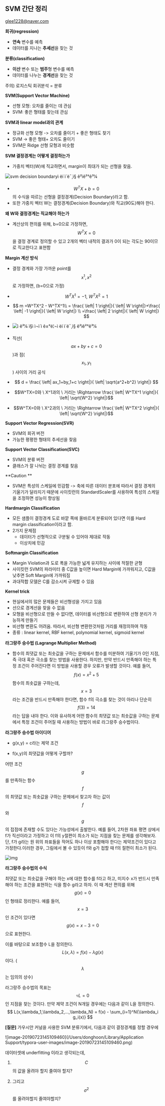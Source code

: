 ## SVM 간단 정리

glee1228@naver.com



**회귀(regression)**

* **연속** 변수를 예측
* 데이터를 지나는 **추세선**을 찾는 것



**분류(classification)**

* **이산** 변수 또는 **범주**형 변수를 예측
* 데이터를 나누는 **경계선**을 찾는 것

주의) 로지스틱 회귀분석 = 분류



**SVM(Support Vector Machine)**

* 선형 모형: 오차를 줄이는 데 관심
* SVM: 좋은 형태를 찾는데 관심



**SVM과 linear model과의 관계**

* 정규화 선형 모형 -> 오차를 줄이기 + 좋은 형태도 찾기
* SVM -> 좋은 형태+ 오차도 줄이기
* SVM은 Ridge 선형 모형과 비슷함



**SVM 결정경계는 어떻게 결정하는가**

* 가중치 벡터(W)에 직교하면서, margin이 최대가 되는 선형을 찾음.

![svm decision boundaryì ëí ì´ë¯¸ì§ ê²ìê²°ê³¼](https://www.researchgate.net/profile/Doris_Pischedda/publication/301780242/figure/fig2/AS:576318501015556@1514416446139/Illustration-of-the-decision-boundary-of-the-linear-SVM-in-the-simplest-case-with-only.png)

* $$W^TX+b = 0$$ 의 수식을 따르는 선형을 결정경계(Decision Boundary)라고 함.
* 또한 가중치 벡터 W는 결정경계(Decision Boundary)와 직교(90도)해야 한다.



**왜 W와 결정경계는 직교해야 하는가**

* 계산상의 편의를 위해, b=0으로 가정하면, $$W^TX=0$$ 을 결정 경계로 정의할 수 있고 2개의 벡터 내적의 결과가 0이 되는 각도는 90이므로 직교한다고 표현함



**Margin 계산 방식**

* 결정 경계와 가장 가까운 point를 $$x^1, x^2$$ 로 가정하면, (b=0으로 가정)

* $$W^TX^1 = -1, \ W^TX^2= 1$$ 

* $$
  m =W^TX^2 - W^TX^1\\ = \frac{	\left| 1 \right|}{	\left| W \right|}+\frac{	\left| -1 \right|}{	\left| W \right|} \\ =\frac{	\left| 2 \right|}{	\left| W \right|}
  $$

* ![ì ê³¼ ì§ì  ì¬ì´ì ê±°ë¦¬ì ëí ì´ë¯¸ì§ ê²ìê²°ê³¼](http://cfs14.tistory.com/upload_control/download.blog?fhandle=YmxvZzIzNzk5QGZzMTQudGlzdG9yeS5jb206L2F0dGFjaC8wLzEwMDAwMDAwMDA1NC5wbmc%3D)

* 직선($$ax+by+c =0$$)과 점($$x_1,y_1$$) 사이의 거리 공식

* $$
  d = \frac{	\left| ax_1+by_1+c \right|}{	\left|  \sqrt{a^2+b^2} \right|}
  $$

* $$W^TX=0와 \ X^1과의 \ 거리는 \Rightarrow \frac{	\left| W^TX^1 \right|}{	\left|  \sqrt{W^2} \right|}$$

* $$W^TX=0와 \ X^2과의 \ 거리는 \Rightarrow \frac{	\left| W^TX^2 \right|}{	\left|  \sqrt{W^2} \right|}$$

**Support Vector Regression(SVR)**

* SVM의 회귀 버전
* 가능한 평평한 형태의 추세선을 찾음



**Support Vector Classification(SVC)**

* SVM의 분류 버전
* 클래스가 잘 나뉘는 결정 경계를 찾음



**Caution **

* SVM은 특성의 스케일에 민감함 -> 축에 따른 데이터 분포에 따라서 결정 경계의 기울기가 달라지기 때문에 사이킷런의 StandardScaler를 사용하여 특성의 스케일을 조정하면 성능이 향상됨



**Hardmargin Classification**

* 모든 샘플이 결정경계 도로 바깥 쪽에 올바르게 분류되어 있다면 이를 Hard margin classification이라고 함. 
* 2가지 문제점
  * 데이터가 선형적으로 구분될 수 있어야 제대로 작동
  * 이상치에 민감

**Softmargin Classification**

* Margin Violation과 도로 폭을 가능한 넓게 유지하는 사이에 적절한 균형
* 사이킷런 SVM의 파라미터 중 C값을 높이면 Hard Margin에 가까워지고, C값을 낮추면 Soft Margin에 가까워짐
* 과대적합 모델은 C를 감소시켜 규제할 수 있음



**Kernel trick**

* 현실에서의 많은 문제들은 비선형성을 가지고 있음
* 선으로 경계선을 찾을 수 없음
* 모형을 비선형으로 만들 수 없다면, 데이터를 비선형으로 변환하여 선형 분리가 가능하게 만들기
* 비선형 변환도 어려움. 따라서, 비선형 변환한것처럼 거리를 재정의하여 작동
* 종류 : linear kernel, RBF kernel, polynomial kernel, sigmoid kernel



**라그랑주 승수법 (Lagrange Multiplier Method)**

* 함수의 최댓값 또는 최솟값을 구하는 문제에서 함수를 미분하여 기울기가 0인 지점, 즉 극대 혹은 극소를 찾는 방법을 사용한다. 하지만, 만약 반드시 만족해야 하는 특정 조건이 주어진다면 이 방법을 사용할 경우 오류가 발생할 것이다. 예를 들어, $$f(x) = x^2+5$$ 함수의 최솟값을 구하는데, $$x=3$$ 라는 조건을 반드시 만족해야 한다면, 함수 f의 극소를 찾는 것이 아리나 단순히 $$f(3) = 14$$ 라는 답을 내야 한다. 이와 유사하게 어떤 함수의 최댓값 또는 최솟값을 구하는 문제에서 특정 조건이 주어질 때 사용하는 방법이 바로 라그랑주 승수법이다.

**라그랑주 승수법 아이디어**

* g(x,y) = c라는 제약 조건

* f(x,y)의 최댓값을 어떻게 구할까?

어떤 조건 $$g$$ 를 만족하는 함수 $$f$$ 의 최댓값 또는 최솟값을 구하는 문제에서 찾고자 하는 값이 $$f$$ 와 $$g$$ 의 접점에 존재할 수도 있다는 가능성에서 출발한다. 예를 들어, 2차원 좌표 평면 상에서 f가 직선이라고 가정하고 이 f의 y절편이 최소가 되는 지점을 찾는 문제를 생각해보자. 단, f가 g라는 원 위의 좌표들을 적어도 하나 이상 포함해야 한다는 제약조건이 있다고 가정한다.이러한 경우, 그림에서 볼 수 있듯이 f와 g가 접할 때 f의 절편이 최소가 된다.

![img](https://2.bp.blogspot.com/-ozuFHTskH44/We1NUWwSM0I/AAAAAAAACOo/NGgR8GXrF5sPgo1a12GloK0Sf6NB1gURQCLcBGAs/s320/%25EB%259D%25BC%25EA%25B7%25B8%25EB%259E%2591%25EC%25A3%25BC.PNG)



**라그랑주 승수법의 수식**

최댓값 또는 최솟값을 구해야 하는 x에 대한 함수를 f라고 하고, 미지수 x가 반드시 만족해야 하는 조건을 표현하는 식을 함수 g라고 하자. 이 때 계산 편의를 위해 $$g(x) = 0$$ 인 형태로 정리한다. 예를 들어, $$x=3$$ 인 조건이 있다면  $$g(x) = x-3 =0 $$ 으로 표현한다. 

이를 바탕으로 보조함수 L을 정의한다. $$L(x,\lambda) = f(x) - \lambda g(x)$$ 이다. ($$\lambda$$ 는 임의의 상수)

라그랑주 승수법의 목표는 $$\triangledown L = 0$$ 인 지점을 찾는 것이다. 만약 제약 조건이 N개일 경우에는 다음과 같이 L을 정의한다.
$$
L(x,\lambda_1,\lambda_2,...,\lambda_N) = f(x) - \sum_{i=1}^N{\lambda_i g_i(x)}
$$


**[질문]** 가우시안 커널을 사용한 SVM 분류기에서, 다음과 같이 결정경계를 정할 경우에

![image-20190723145109460](/Users/donghoon/Library/Application Support/typora-user-images/image-20190723145109460.png)

데이터셋에 underfitting 이라고 생각되는데, 

1. $$C$$의 값을 올려야 할지 줄여야 할지?

2. 그리고 $$\sigma^2$$ 를 올려야할지 줄여야할지?